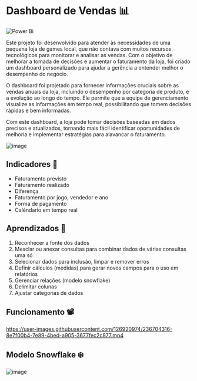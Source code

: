 # Dashboard de Vendas 📊

![Power Bi](https://img.shields.io/badge/power_bi-F2C811?style=for-the-badge&logo=powerbi&logoColor=black)


Este projeto foi desenvolvido para atender às necessidades de uma pequena loja de games local, que não contava com muitos recursos tecnológicos para monitorar e analisar as vendas. Com o objetivo de melhorar a tomada de decisões e aumentar o faturamento da loja, foi criado um dashboard personalizado para ajudar a gerência a entender melhor o desempenho do negócio.

O dashboard foi projetado para fornecer informações cruciais sobre as vendas anuais da loja, incluindo o desempenho por categoria de produto, e a evolução ao longo do tempo. Ele permite que a equipe de gerenciamento visualize as informações em tempo real, possibilitando que tomem decisões rápidas e bem informadas.

Com este dashboard, a loja pode tomar decisões baseadas em dados precisos e atualizados, tornando mais fácil identificar oportunidades de melhoria e implementar estratégias para alavancar o faturamento.

![image](https://user-images.githubusercontent.com/126920974/236702996-01aa3cf9-da4a-4a6e-baf0-d8ea7f85f035.png)
## Indicadores 📍

- Faturamento previsto
- Faturamento realizado
- Diferença
- Faturamento por jogo, vendedor e ano
- Forma de pagamento
- Caléndario em tempo real


## Aprendizados 📕

1. Reconhecer a fonte dos dados
2. Mesclar ou anexar consultas para combinar dados de várias consultas uma só
3. Selecionar dados para inclusão, limpar e remover erros
4. Definir cálculos (medidas) para gerar novos campos para o uso em relatórios
5. Gerenciar relações (modelo snowflake)
6. Delimitar colunas
7. Ajustar categorias de dados

## Funcionamento 📽


https://user-images.githubusercontent.com/126920974/236704316-8e7f00b4-7e89-4bed-a905-3677fec2c877.mp4

## Modelo Snowflake ❄️

![image](https://user-images.githubusercontent.com/126920974/236704442-473c3d5a-99fd-400e-a8ee-33b8b2811f94.png)




